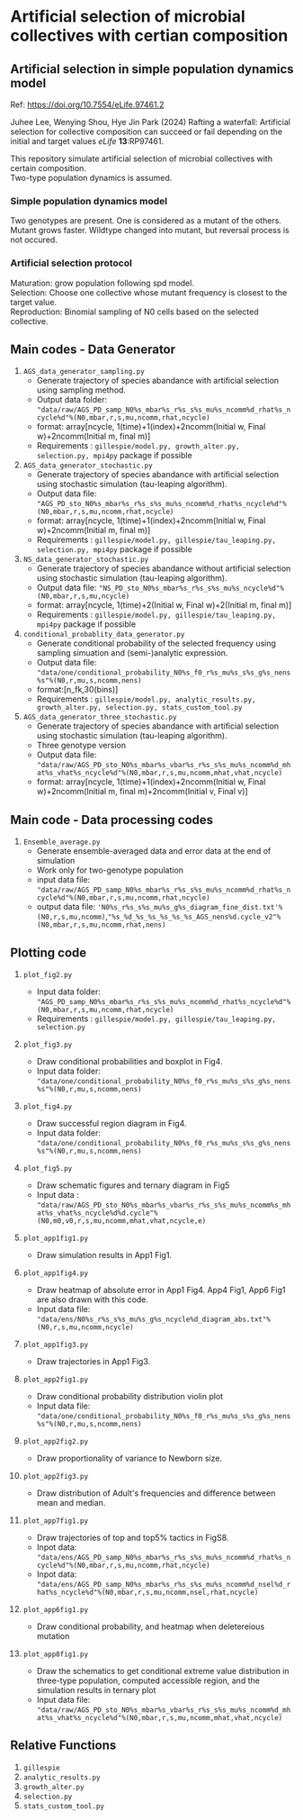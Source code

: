 Artificial selection of microbial collectives with certian composition
===
## Artificial selection in simple population dynamics model 

Ref: https://doi.org/10.7554/eLife.97461.2

Juhee Lee, Wenying Shou, Hye Jin Park (2024) Rafting a waterfall: Artificial selection for collective composition can succeed or fail depending on the initial and target values *eLife* **13**:RP97461.

This repository simulate artificial selection of microbial collectives with certain composition.  
Two-type population dynamics is assumed.  

### Simple population dynamics model
Two genotypes are present. One is considered as a mutant of the others.
Mutant grows faster.
Wildtype changed into mutant, but reversal process is not occured.

### Artificial selection protocol 
Maturation: grow population following spd model.  
Selection: Choose one collective whose mutant frequency is closest to the target value.  
Reproduction: Binomial sampling of N0 cells based on the selected collective. 

## Main codes - Data Generator
1. `AGS_data_generator_sampling.py`
	+ Generate trajectory of species abandance with artificial selection using sampling method.  
	+ Output data folder: `"data/raw/AGS_PD_samp_N0%s_mbar%s_r%s_s%s_mu%s_ncomm%d_rhat%s_ncycle%d"%(N0,mbar,r,s,mu,ncomm,rhat,ncycle)`
	+ format: array[ncycle, 1(time)+1(index)+2ncomm(Initial w, Final w)+2ncomm(Initial m, final m)]  
	+ Requirements : `gillespie/model.py, growth_alter.py, selection.py, mpi4py` package if possible  
1. `AGS_data_generator_stochastic.py`
	+ Generate trajectory of species abandance with artificial selection using stochastic simulation (tau-leaping algorithm).  
	+ Output data file: `"AGS_PD_sto_N0%s_mbar%s_r%s_s%s_mu%s_ncomm%d_rhat%s_ncycle%d"%(N0,mbar,r,s,mu,ncomm,rhat,ncycle)`
	+ format: array[ncycle, 1(time)+1(index)+2ncomm(Initial w, Final w)+2ncomm(Initial m, final m)]  
	+ Requirements : `gillespie/model.py, gillespie/tau_leaping.py, selection.py, mpi4py` package if possible 
1. `NS_data_generator_stochastic.py`
	+ Generate trajectory of species abandance without artificial selection using stochastic simulation (tau-leaping algorithm).  
	+ Output data file: `"NS_PD_sto_N0%s_mbar%s_r%s_s%s_mu%s_ncycle%d"%(N0,mbar,r,s,mu,ncycle)`
	+ format: array[ncycle, 1(time)+2(Initial w, Final w)+2(Initial m, final m)]  
	+ Requirements : `gillespie/model.py, gillespie/tau_leaping.py, mpi4py` package if possible 
1. `conditional_probablity_data_generator.py`
	+ Generate conditional probability of the selected frequency using sampling simuation and (semi-)analytic expression.
	+ Output data file: `"data/one/conditional_probability_N0%s_f0_r%s_mu%s_s%s_g%s_nens%s"%(N0,r,mu,s,ncomm,nens)`
	+ format:[n\_fk,30(bins)] 
	+ Requirements : `gillespie/model.py, analytic_results.py, growth_alter.py, selection.py, stats_custom_tool.py`
1. `AGS_data_generator_three_stochastic.py`
	+ Generate trajectory of species abandance with artificial selection using stochastic simulation (tau-leaping algorithm).  
	+ Three genotype version
	+ Output data file: `"data/raw/AGS_PD_sto_N0%s_mbar%s_vbar%s_r%s_s%s_mu%s_ncomm%d_mhat%s_vhat%s_ncycle%d"%(N0,mbar,r,s,mu,ncomm,mhat,vhat,ncycle)`
	+ format: array[ncycle, 1(time)+1(index)+2ncomm(Initial w, Final w)+2ncomm(Initial m, final m)+2ncomm(Initial v, Final v)]  

## Main code - Data processing codes
1. `Ensemble_average.py`
	+ Generate ensemble-averaged data and error data at the end of simulation
	+ Work only for two-genotype population
	+ input data file: `"data/raw/AGS_PD_samp_N0%s_mbar%s_r%s_s%s_mu%s_ncomm%d_rhat%s_ncycle%d"%(N0,mbar,r,s,mu,ncomm,rhat,ncycle)`
	+ output data file: `'N0%s_r%s_s%s_mu%s_g%s_diagram_fine_dist.txt'%(N0,r,s,mu,ncomm)`,`"%s_%d_%s_%s_%s_%s_%s_AGS_nens%d.cycle_v2"%(N0,mbar,r,s,mu,ncomm,rhat,nens)`

## Plotting code
1. `plot_fig2.py`
	+ Input data folder: `"AGS_PD_samp_N0%s_mbar%s_r%s_s%s_mu%s_ncomm%d_rhat%s_ncycle%d"%(N0,mbar,r,s,mu,ncomm,rhat,ncycle)` 
	+ Requirements : `gillespie/model.py, gillespie/tau_leaping.py, selection.py`
1. `plot_fig3.py` 
	+ Draw conditional probabilities and boxplot in Fig4.
	+ Input data folder: `"data/one/conditional_probability_N0%s_f0_r%s_mu%s_s%s_g%s_nens%s"%(N0,r,mu,s,ncomm,nens)`
1. `plot_fig4.py`
	+ Draw successful region diagram in Fig4.
	+ Input data folder: `"data/one/conditional_probability_N0%s_f0_r%s_mu%s_s%s_g%s_nens%s"%(N0,r,mu,s,ncomm,nens)`
1. `plot_fig5.py`
	+ Draw schematic figures and ternary diagram in Fig5
	+ Input data : `"data/raw/AGS_PD_sto_N0%s_mbar%s_vbar%s_r%s_s%s_mu%s_ncomm%s_mhat%s_vhat%s_ncycle%d%d.cycle"%(N0,m0,v0,r,s,mu,ncomm,mhat,vhat,ncycle,e)`

1. `plot_app1fig1.py`
	+ Draw simulation results in App1 Fig1.
1. `plot_app1fig4.py`
	+ Draw heatmap of absolute error in App1 Fig4. App4 Fig1, App6 Fig1 are also drawn with this code.
	+ Input data file: `"data/ens/N0%s_r%s_s%s_mu%s_g%s_ncycle%d_diagram_abs.txt"%(N0,r,s,mu,ncomm,ncycle)`
1. `plot_app1fig3.py`
	+ Draw trajectories in App1 Fig3.
1. `plot_app2fig1.py`
	+ Draw conditional probability distribution violin plot 
	+ Input data file: `"data/one/conditional_probability_N0%s_f0_r%s_mu%s_s%s_g%s_nens%s"%(N0,r,mu,s,ncomm,nens)`
1. `plot_app2fig2.py`
	+ Draw proportionality of variance to Newborn size.
1. `plot_app2fig3.py`
	+ Draw distribution of Adult's frequencies and difference between mean and median.
1. `plot_app7fig1.py`
	+ Draw trajectories of top and top5% tactics in FigS8.
	+ Inpot data: `"data/ens/AGS_PD_samp_N0%s_mbar%s_r%s_s%s_mu%s_ncomm%d_rhat%s_ncycle%d"%(N0,mbar,r,s,mu,ncomm,rhat,ncycle)`
	+ Inpot data: `"data/ens/AGS_PD_samp_N0%s_mbar%s_r%s_s%s_mu%s_ncomm%d_nsel%d_rhat%s_ncycle%d"%(N0,mbar,r,s,mu,ncomm,nsel,rhat,ncycle)`
1. `plot_app6fig1.py`
	+ Draw conditional probability, and heatmap when deletereious mutation
1. `plot_app8fig1.py`
	+ Draw the schematics to get conditional extreme value distribution in three-type population, computed accessible region, and the simulation results in ternary plot
	+ Input data file: `"data/raw/AGS_PD_sto_N0%s_mbar%s_vbar%s_r%s_s%s_mu%s_ncomm%d_mhat%s_vhat%s_ncycle%d"%(N0,mbar,r,s,mu,ncomm,mhat,vhat,ncycle)`


## Relative Functions
1. `gillespie`
1. `analytic_results.py`
1. `growth_alter.py`
1. `selection.py`
1. `stats_custom_tool.py`


